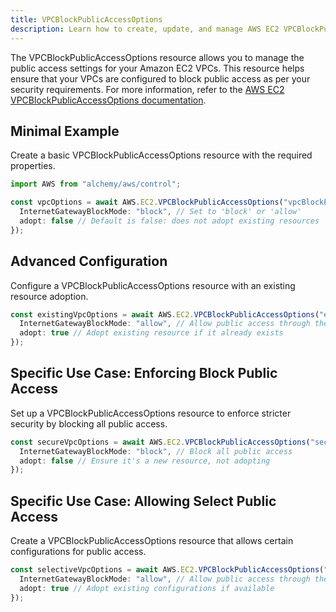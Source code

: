 ```yaml
---
title: VPCBlockPublicAccessOptions
description: Learn how to create, update, and manage AWS EC2 VPCBlockPublicAccessOptions using Alchemy Cloud Control.
---
```



The VPCBlockPublicAccessOptions resource allows you to manage the public access settings for your Amazon EC2 VPCs. This resource helps ensure that your VPCs are configured to block public access as per your security requirements. For more information, refer to the [AWS EC2 VPCBlockPublicAccessOptions documentation](https://docs.aws.amazon.com/ec2/latest/userguide/).

## Minimal Example

Create a basic VPCBlockPublicAccessOptions resource with the required properties.

```ts
import AWS from "alchemy/aws/control";

const vpcOptions = await AWS.EC2.VPCBlockPublicAccessOptions("vpcBlockPublicAccessOptions", {
  InternetGatewayBlockMode: "block", // Set to 'block' or 'allow'
  adopt: false // Default is false: does not adopt existing resources
});
```

## Advanced Configuration

Configure a VPCBlockPublicAccessOptions resource with an existing resource adoption.

```ts
const existingVpcOptions = await AWS.EC2.VPCBlockPublicAccessOptions("existingVpcBlockPublicAccessOptions", {
  InternetGatewayBlockMode: "allow", // Allow public access through the internet gateway
  adopt: true // Adopt existing resource if it already exists
});
```

## Specific Use Case: Enforcing Block Public Access

Set up a VPCBlockPublicAccessOptions resource to enforce stricter security by blocking all public access.

```ts
const secureVpcOptions = await AWS.EC2.VPCBlockPublicAccessOptions("secureVpcBlockPublicAccessOptions", {
  InternetGatewayBlockMode: "block", // Block all public access
  adopt: false // Ensure it's a new resource, not adopting
});
```

## Specific Use Case: Allowing Select Public Access

Create a VPCBlockPublicAccessOptions resource that allows certain configurations for public access.

```ts
const selectiveVpcOptions = await AWS.EC2.VPCBlockPublicAccessOptions("selectiveVpcBlockPublicAccessOptions", {
  InternetGatewayBlockMode: "allow", // Allow public access through the internet gateway
  adopt: true // Adopt existing configurations if available
});
```
